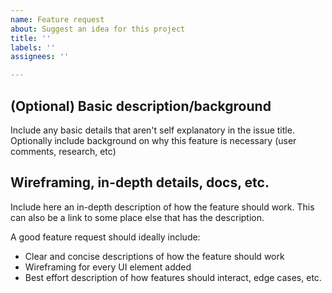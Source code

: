 ```yaml
---
name: Feature request
about: Suggest an idea for this project
title: ''
labels: ''
assignees: ''

---
```


## (Optional) Basic description/background
Include any basic details that aren't self explanatory in the issue title. Optionally include background on why this feature is necessary (user comments, research, etc)

## Wireframing, in-depth details, docs, etc.
Include here an in-depth description of how the feature should work. This can also be a link to some place else that has the description.

A good feature request should ideally include: 
- Clear and concise descriptions of how the feature should work 
- Wireframing for every UI element added 
- Best effort description of how features should interact, edge cases, etc.
